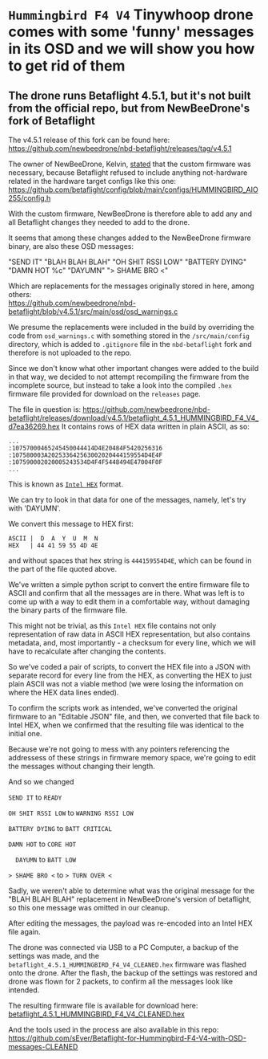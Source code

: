 # `Hummingbird F4 V4` Tinywhoop drone comes with some 'funny' messages in its OSD and we will show you how to get rid of them

## The drone runs Betaflight 4.5.1, but it's not built from the official repo, but from NewBeeDrone's fork of Betaflight

The v4.5.1 release of this fork can be found here: https://github.com/newbeedrone/nbd-betaflight/releases/tag/v4.5.1

The owner of NewBeeDrone, Kelvin, [stated](https://www.youtube.com/watch?v=sUkdtgbjXl0&t=1441s
) that the custom firmware was necessary, because Betaflight refused to include anything not-hardware related in the hardware target configs like this one: https://github.com/betaflight/config/blob/main/configs/HUMMINGBIRD_AIO255/config.h

With the custom firmware, NewBeeDrone is therefore able to add any and all Betaflight changes they needed to add to the drone. 

It seems that among these changes added to the NewBeeDrone firmware binary, are also these OSD messages:

"SEND IT"
"BLAH BLAH BLAH"
"OH SHIT RSSI LOW" 
"BATTERY DYING"
"DAMN HOT %c"
"DAYUMN"
"> SHAME BRO <"

Which are replacements for the messages originally stored in here, among others:  
https://github.com/newbeedrone/nbd-betaflight/blob/v4.5.1/src/main/osd/osd_warnings.c

We presume the replacements were included in the build by overriding the code from `osd_warnings.c` with something stored in the `/src/main/config` directory, which is added to `.gitignore` file in the `nbd-betaflight` fork and therefore is not uploaded to the repo.

Since we don't know what other important changes were added to the build in that way, we decided to not attempt recompiling the firmware from the incomplete source, but instead to take a look into the compiled `.hex` firmware file provided for download on the `releases` page.

The file in question is: https://github.com/newbeedrone/nbd-betaflight/releases/download/v4.5.1/betaflight_4.5.1_HUMMINGBIRD_F4_V4_d7ea36269.hex
It contains rows of HEX data written in plain ASCII, as so: 

```
...
:10757000465245450044414D4E20484F5420256316
:107580003A202533642563002020444159554D4E4F
:107590002020005243534D4F4F5448494E47004F0F
...
```

This is known as [`Intel HEX`](https://en.wikipedia.org/wiki/Intel_HEX) format.

We can try to look in that data for one of the messages, namely, let's try with 'DAYUMN'.

We convert this message to HEX first:
```
ASCII |  D  A  Y  U  M  N
HEX   | 44 41 59 55 4D 4E
```

and without spaces that hex string is `444159554D4E`, which can be found in the part of the file quoted above. 

We've written a simple python script to convert the entire firmware file to ASCII and confirm that all the messages are in there. 
What was left is to come up with a way to edit them in a comfortable way, without damaging the binary parts of the firmware file. 

This might not be trivial, as this `Intel HEX` file contains not only representation of raw data in ASCII HEX representation, but also contains metadata, and, most importantly - a checksum for every line, which we will have to recalculate after changing the contents. 

So we've coded a pair of scripts, to convert the HEX file into a JSON with separate record for every line from the HEX, as 
converting the HEX to just plain ASCII was not a viable method (we were losing the information on where the HEX data lines ended).

To confirm the scripts work as intended, we've converted the original firmware to an "Editable JSON" file, and then, we converted that file back to Intel HEX, when we confirmed that the resulting file was identical to the initial one.

Because we're not going to mess with any pointers referencing the addressess of these strings in firmware memory space, we're going to edit the messages without changing their length.

And so we changed

`SEND IT` to
` READY `

`OH SHIT RSSI LOW` to
`WARNING RSSI LOW`

`BATTERY DYING` to
`BATT CRITICAL`

`DAMN HOT` to
`CORE HOT`

`  DAYUMN` to
`BATT LOW`

`> SHAME BRO <` to 
`> TURN OVER <`


Sadly, we weren't able to determine what was the original message for the 
"BLAH BLAH BLAH" replacement in NewBeeDrone's version of betaflight, so this one message was omitted in our cleanup.

After editing the messages, the payload was re-encoded into an Intel HEX file again.

The drone was connected via USB to a PC Computer, a backup of the settings was made, and the `betaflight_4.5.1_HUMMINGBIRD_F4_V4_CLEANED.hex` firmware was flashed onto the drone. After the flash, the backup of the settings was restored and drone was flown for 2 packets, to confirm all the messages look like intended. 

The resulting firmware file is available for download here: [betaflight_4.5.1_HUMMINGBIRD_F4_V4_CLEANED.hex](https://github.com/sEver/Betaflight-4.5.1-for-Hummingbird-F4-V4-with-OSD-messages-CLEANED/releases/download/v4.5.1-CLEANED/betaflight_4.5.1_HUMMINGBIRD_F4_V4_CLEANED.hex)

And the tools used in the process are also available in this repo: 
https://github.com/sEver/Betaflight-for-Hummingbird-F4-V4-with-OSD-messages-CLEANED


